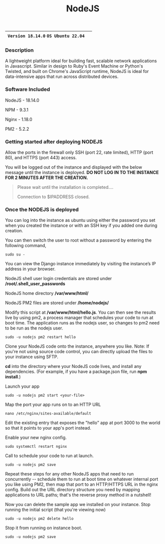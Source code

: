 ﻿---
title: NodeJS
sidebar_label: NodeJS
---

|**`Version 18.14.0` `OS Ubuntu 22.04`**|  |
|---------------------------------------|--|


### Description

A lightweight platform ideal for building fast, scalable network applications in Javascript. Similar in design to Ruby's Event Machine or Python's Twisted, and built on Chrome's JavaScript runtime, NodeJS is ideal for data-intensive apps that run across distributed devices.

### Software Included

NodeJS - 18.14.0

NPM - 9.3.1

Nginx - 1.18.0

PM2 - 5.2.2

### Getting started after deploying NODEJS

 Allow the ports in the firewall only SSH (port 22, rate limited), HTTP (port 80), and HTTPS (port 443) access.

 You will be logged out of the instance and displayed with the below message until the instance is deployed. **DO NOT LOG IN TO THE INSTANCE FOR 2 MINUTES AFTER THE CREATION.**
> Please wait until the installation is completed.... 
>
> Connection to $IPADDRESS closed.

### Once the NODEJS is deployed

 You can log into the instance as ubuntu using either the password you set when you created the instance or with an SSH key if you added one during creation.

You can then switch the user to root without a password by entering the following command,
~~~
sudo su -
~~~

 You can view the Django instance immediately by visiting the instance’s IP address in your browser.

 NodeJS shell user login credentials are stored under **/root/.shell_user_passwords**

 NodeJS home directory **/var/www/html/**

 NodeJS PM2 files are stored under **/home/nodejs/**

 Modify this script at **/var/www/html/hello.js**. You can then see the results live by using pm2, a process manager that schedules your code to run at boot time. The application runs as the nodejs user, so changes to pm2 need to be run as the nodejs user.
~~~
sudo -u nodejs pm2 restart hello
~~~

Clone your NodeJS code onto the instance, anywhere you like. Note: If you're not using source code control, you can directly upload the files to your instance using SFTP.

**cd** into the directory where your NodeJS code lives, and install any dependencies. (For example, if you have a package.json file, run **npm install**.)

Launch your app
~~~
sudo -u nodejs pm2 start <your-file>
~~~

Map the port your app runs on to an HTTP URL
~~~
nano /etc/nginx/sites-available/default
~~~

Edit the existing entry that exposes the "hello" app at port 3000 to the world so that it points to your app's port instead.

Enable your new nginx config.
~~~
sudo systemctl restart nginx
~~~

Call to schedule your code to run at launch.
~~~
sudo -u nodejs pm2 save
~~~

Repeat these steps for any other NodeJS apps that need to run concurrently -- schedule them to run at boot time on whatever internal port you like using PM2, then map that port to an HTTP/HTTPS URL in the nginx config. Build out the URL directory structure you need by mapping applications to URL paths; that's the reverse proxy method in a nutshell!

Now you can delete the sample app we installed on your instance. Stop running the initial script (that you're viewing now)
~~~
sudo -u nodejs pm2 delete hello
~~~

Stop it from running on instance boot.
~~~
sudo -u nodejs pm2 save
~~~


